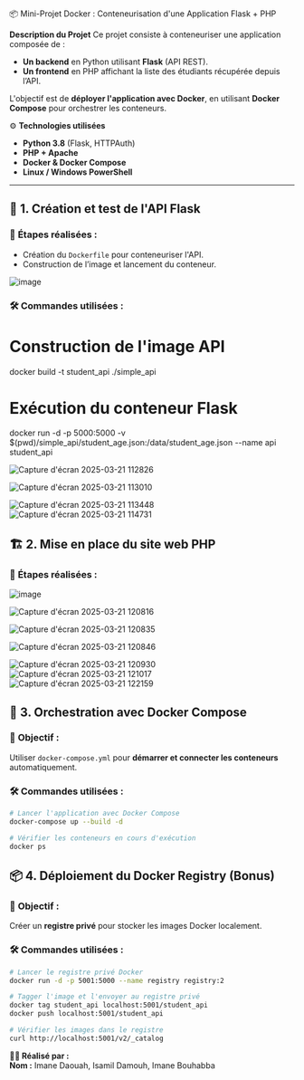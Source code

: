 📦 Mini-Projet Docker : Conteneurisation d'une Application Flask + PHP

**Description du Projet**
Ce projet consiste à conteneuriser une application composée de :  
-  **Un backend** en Python utilisant **Flask** (API REST).  
-  **Un frontend** en PHP affichant la liste des étudiants récupérée depuis l’API.  

L'objectif est de **déployer l'application avec Docker**, en utilisant **Docker Compose** pour orchestrer les conteneurs.  


⚙️ **Technologies utilisées**  
- **Python 3.8** (Flask, HTTPAuth)  
- **PHP + Apache**  
- **Docker & Docker Compose**  
- **Linux / Windows PowerShell**  

---

## 🔨 **1. Création et test de l'API Flask**  
### 📌 **Étapes réalisées :**  
- Création du `Dockerfile` pour conteneuriser l'API.  
- Construction de l’image et lancement du conteneur.  

![image](https://github.com/user-attachments/assets/90f4cc1e-e8e1-4639-a70e-f5116d15d400)

### 🛠️ **Commandes utilisées :**  
# Construction de l'image API
docker build -t student_api ./simple_api

# Exécution du conteneur Flask
docker run -d -p 5000:5000 -v $(pwd)/simple_api/student_age.json:/data/student_age.json --name api student_api

![Capture d'écran 2025-03-21 112826](https://github.com/user-attachments/assets/ecd8799c-4f00-4a83-966c-2039e4f3a8cf)

![Capture d'écran 2025-03-21 113010](https://github.com/user-attachments/assets/974f8437-f751-4138-97af-5a4b85613a10)

![Capture d'écran 2025-03-21 113448](https://github.com/user-attachments/assets/3744dd16-015b-404a-94c5-6271f7aaea4f)
![Capture d'écran 2025-03-21 114731](https://github.com/user-attachments/assets/295d989e-0606-4d8e-84e4-4fe983230082)




## 🏗️ **2. Mise en place du site web PHP**  
### 📌 **Étapes réalisées :**  
![image](https://github.com/user-attachments/assets/4ef13e30-7b01-4514-8f84-bc98383d5ad9)

![Capture d'écran 2025-03-21 120816](https://github.com/user-attachments/assets/0421c319-6af1-42b7-a068-5b338c6e1184)

![Capture d'écran 2025-03-21 120835](https://github.com/user-attachments/assets/4c7fd7fb-f93b-4197-8676-fac5e1fa7ef1)

![Capture d'écran 2025-03-21 120846](https://github.com/user-attachments/assets/1c8af17b-b56c-4e48-b3ef-5e98022e7fa4)

![Capture d'écran 2025-03-21 120930](https://github.com/user-attachments/assets/2f15d6f0-b68b-45b0-96b5-996390ebed53)
![Capture d'écran 2025-03-21 121017](https://github.com/user-attachments/assets/1383f0a5-fb84-4644-9798-6e07900391e1)
![Capture d'écran 2025-03-21 122159](https://github.com/user-attachments/assets/314c5ca8-ea9d-4550-82d2-033d1d078976)

## 🐳 **3. Orchestration avec Docker Compose**  
### 📌 **Objectif :**  
Utiliser `docker-compose.yml` pour **démarrer et connecter les conteneurs** automatiquement.  

### 🛠️ **Commandes utilisées :**  
```sh
# Lancer l'application avec Docker Compose
docker-compose up --build -d

# Vérifier les conteneurs en cours d'exécution
docker ps
```


## 📦 **4. Déploiement du Docker Registry (Bonus)**  
### 📌 **Objectif :**  
Créer un **registre privé** pour stocker les images Docker localement.  

### 🛠️ **Commandes utilisées :**  
```sh
# Lancer le registre privé Docker
docker run -d -p 5001:5000 --name registry registry:2

# Tagger l'image et l'envoyer au registre privé
docker tag student_api localhost:5001/student_api
docker push localhost:5001/student_api

# Vérifier les images dans le registre
curl http://localhost:5001/v2/_catalog
```





**👨‍💻 Réalisé par :**  
**Nom :** Imane Daouah, Isamil Damouh, Imane Bouhabba  


